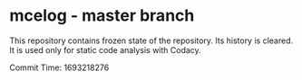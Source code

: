 # mcelog - master branch

This repository contains frozen state of the repository.
Its history is cleared. It is used only for static code
analysis with Codacy.

Commit Time: 1693218276